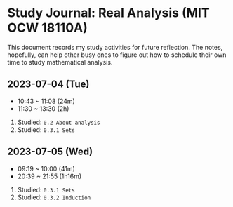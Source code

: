 # Study Journal: Real Analysis (MIT OCW 18110A)

This document records my study activities for future reflection. The notes, hopefully, can help other busy ones to figure out how to schedule their own time to study mathematical analysis.

## 2023-07-04 (Tue)

- 10:43 ~ 11:08 (24m)
- 11:30 ~ 13:30 (2h)

1. Studied: `0.2 About analysis`
2. Studied: `0.3.1 Sets`

## 2023-07-05 (Wed)

- 09:19 ~ 10:00 (41m)
- 20:39 ~ 21:55 (1h16m)

1. Studied: `0.3.1 Sets`
2. Studied: `0.3.2 Induction`
